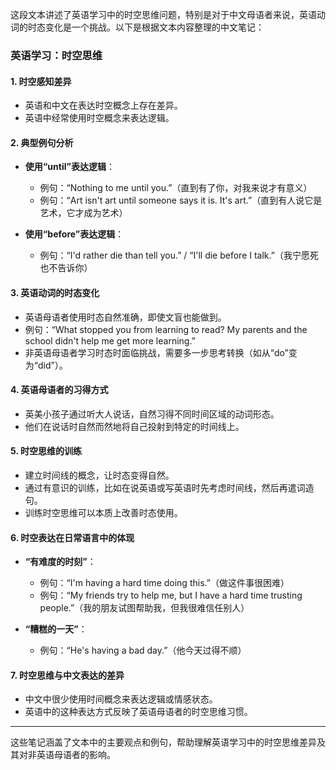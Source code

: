这段文本讲述了英语学习中的时空思维问题，特别是对于中文母语者来说，英语动词的时态变化是一个挑战。以下是根据文本内容整理的中文笔记：

### 英语学习：时空思维

#### 1. 时空感知差异
- 英语和中文在表达时空概念上存在差异。
- 英语中经常使用时空概念来表达逻辑。

#### 2. 典型例句分析
- **使用“until”表达逻辑**：
  - 例句：“Nothing to me until you.”（直到有了你，对我来说才有意义）
  - 例句：“Art isn't art until someone says it is. It's art.”（直到有人说它是艺术，它才成为艺术）

- **使用“before”表达逻辑**：
  - 例句：“I'd rather die than tell you.” / “I'll die before I talk.”（我宁愿死也不告诉你）

#### 3. 英语动词的时态变化
- 英语母语者使用时态自然准确，即使文盲也能做到。
- 例句：“What stopped you from learning to read? My parents and the school didn't help me get more learning.”
- 非英语母语者学习时态时面临挑战，需要多一步思考转换（如从“do”变为“did”）。

#### 4. 英语母语者的习得方式
- 英美小孩子通过听大人说话，自然习得不同时间区域的动词形态。
- 他们在说话时自然而然地将自己投射到特定的时间线上。

#### 5. 时空思维的训练
- 建立时间线的概念，让时态变得自然。
- 通过有意识的训练，比如在说英语或写英语时先考虑时间线，然后再遣词造句。
- 训练时空思维可以本质上改善时态使用。

#### 6. 时空表达在日常语言中的体现
- **“有难度的时刻”**：
  - 例句：“I'm having a hard time doing this.”（做这件事很困难）
  - 例句：“My friends try to help me, but I have a hard time trusting people.”（我的朋友试图帮助我，但我很难信任别人）

- **“糟糕的一天”**：
  - 例句：“He's having a bad day.”（他今天过得不顺）

#### 7. 时空思维与中文表达的差异
- 中文中很少使用时间概念来表达逻辑或情感状态。
- 英语中的这种表达方式反映了英语母语者的时空思维习惯。

---

这些笔记涵盖了文本中的主要观点和例句，帮助理解英语学习中的时空思维差异及其对非英语母语者的影响。